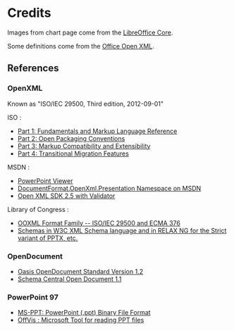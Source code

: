 # Credits

Images from chart page come from the [LibreOffice Core](https://github.com/LibreOffice/core/tree/master/icon-themes/galaxy/chart2/res).

Some definitions come from the [Office Open XML](http://officeopenxml.com).

## References

### OpenXML

Known as "ISO/IEC 29500, Third edition, 2012-09-01"

ISO :

- [Part 1: Fundamentals and Markup Language Reference](http://standards.iso.org/ittf/PubliclyAvailableStandards/c061750_ISO_IEC_29500-1_2012.zip)
- [Part 2: Open Packaging Conventions](http://standards.iso.org/ittf/PubliclyAvailableStandards/c061796_ISO_IEC_29500-2_2012.zip)
- [Part 3: Markup Compatibility and Extensibility](http://standards.iso.org/ittf/PubliclyAvailableStandards/c061797_ISO_IEC_29500-3_2012.zip)
- [Part 4: Transitional Migration Features](http://standards.iso.org/ittf/PubliclyAvailableStandards/c061798_ISO_IEC_29500-4_2012.zip)

MSDN :

- [PowerPoint Viewer](http://www.microsoft.com/en-US/download/details.aspx?id=13)
- [DocumentFormat.OpenXml.Presentation Namespace on MSDN](http://msdn.microsoft.com/en-us/library/documentformat.openxml.presentation(v=office.14).aspx)
- [Open XML SDK 2.5 with Validator](http://www.microsoft.com/en-gb/download/details.aspx?id=30425)

Library of Congress :

- [OOXML Format Family -- ISO/IEC 29500 and ECMA 376](https://www.loc.gov/preservation/digital/formats/fdd/fdd000395.shtml)
- [Schemas in W3C XML Schema language and in RELAX NG for the Strict variant of PPTX, etc.](http://standards.iso.org/ittf/PubliclyAvailableStandards/c071691_ISO_IEC_29500-1_2016_Electronic_inserts.zip)


### OpenDocument

- [Oasis OpenDocument Standard Version 1.2](http://docs.oasis-open.org/office/v1.2/os/OpenDocument-v1.2-os.html)
- [Schema Central Open Document 1.1](http://www.datypic.com/sc/odf/ss.html)

### PowerPoint 97

- [MS-PPT: PowerPoint (.ppt) Binary File Format](http://msdn.microsoft.com/en-us/library/cc313106(v=office.12).aspx)
- [OffVis : Microsoft Tool for reading PPT files](http://blogs.technet.com/b/srd/archive/2009/07/31/announcing-offvis.aspx>)
